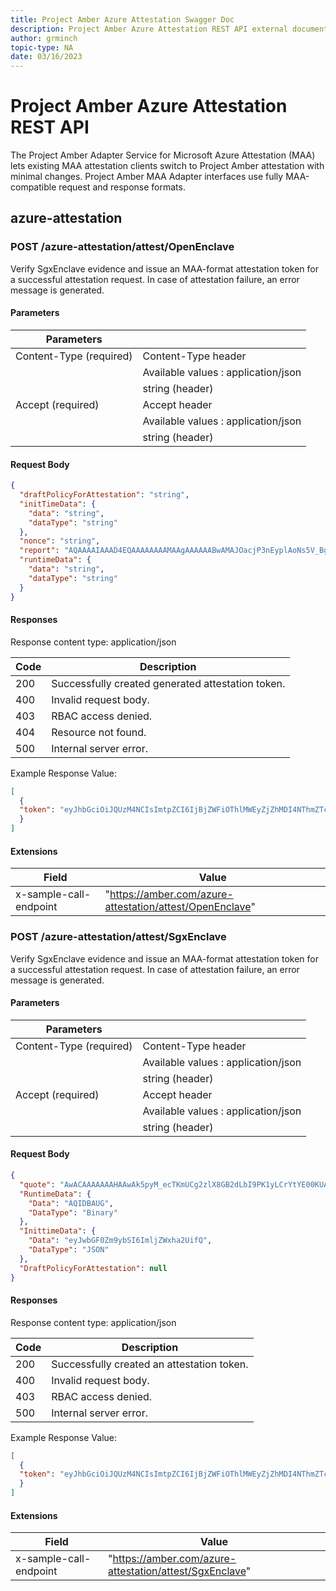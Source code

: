```yaml
---
title: Project Amber Azure Attestation Swagger Doc
description: Project Amber Azure Attestation REST API external documentation
author: grminch
topic-type: NA
date: 03/16/2023
---
```


# Project Amber Azure Attestation REST API

The Project Amber Adapter Service for Microsoft Azure Attestation (MAA) lets existing MAA attestation clients switch to Project Amber attestation with minimal changes. Project Amber MAA Adapter interfaces use fully MAA-compatible request and response formats.

## azure-attestation

### POST /azure-attestation/attest/OpenEnclave

Verify SgxEnclave evidence and issue an MAA-format attestation token for a successful attestation request. In case of attestation failure, an error message is generated.

#### Parameters

| Parameters                     |                                       |
|--------------------------------|---------------------------------------|
| Content-Type  (required)       | Content-Type header                   |
|                                | Available values :   application/json |
|                                | string (header)                       |
| Accept  (required)             | Accept header                         |
|                                | Available values :   application/json |
|                                | string (header)                       |

#### Request Body
```json
{
  "draftPolicyForAttestation": "string",
  "initTimeData": {
    "data": "string",
    "dataType": "string"
  },
  "nonce": "string",
  "report": "AQAAAAIAAAD4EQAAAAAAAAMAAgAAAAAABwAMAJOacjP3nEyplAoNs5V_BgeF68hrWDb5I54zc3kuLeAmAAAAABMTAgf_g ... LUVORCBDRVJUSUZJQ0FURS0tLS0tCgA",
  "runtimeData": {
    "data": "string",
    "dataType": "string"
  }
}
```

#### Responses

Response content type: application/json

| Code | Description                                                          |
|------|----------------------------------------------------------------------|
| 200  |         Successfully created generated attestation token.   |
| 400  |         Invalid request body.                                |
| 403  |         RBAC access denied.                                          |
| 404  |         Resource not found.                                          |
| 500  |         Internal server error.                                       |

Example Response Value:

```json
[
  {
  "token": "eyJhbGciOiJQUzM4NCIsImtpZCI6IjBjZWFiOThlMWEyZjZhMDI4NThmZTczNWFkMzFhYWQ4Y2Q0M2Q4YWUiLCJ0eXAiOiJKV1QifQ.eyJtcmVuY2xh..."
  }
]
```

#### Extensions

| Field | Value |
|---    |---    |
| x-sample-call-endpoint | "https://amber.com/azure-attestation/attest/OpenEnclave" |


### POST /azure-attestation/attest/SgxEnclave

Verify SgxEnclave evidence and issue an MAA-format attestation token for a successful attestation request. In case of attestation failure, an error message is generated.

#### Parameters

| Parameters                     |                                       |
|--------------------------------|---------------------------------------|
| Content-Type  (required)       | Content-Type header                   |
|                                | Available values :   application/json |
|                                | string (header)                       |
| Accept  (required)             | Accept header                         |
|                                | Available values :   application/json |
|                                | string (header)                       |

#### Request Body
```json
{
  "quote": "AwACAAAAAAAHAAwAk5pyM_ecTKmUCg2zlX8GB2dLbI9PK1yLCrYtYE00KUAAAAAABQgDDP__AAAAAAAAAAAAAAAAAAAAAAAAAAAAAAAAAAAAAAAAAAAAAAAAAAAAAAAAhQAAAAAAAADnA ... ",
  "RuntimeData": {
    "Data": "AQIDBAUG",
    "DataType": "Binary"
  },
  "InittimeData": {
    "Data": "eyJwbGF0Zm9ybSI6ImljZWxha2UifQ",
    "DataType": "JSON"
  },
  "DraftPolicyForAttestation": null
}
```

#### Responses

Response content type: application/json

| Code | Description                                                          |
|------|----------------------------------------------------------------------|
| 200  |         Successfully created an attestation token.   |
| 400  |         Invalid request body.                                |
| 403  |         RBAC access denied.                                          |
| 500  |         Internal server error.                                       |

Example Response Value:

```json
[
  {
  "token": "eyJhbGciOiJQUzM4NCIsImtpZCI6IjBjZWFiOThlMWEyZjZhMDI4NThmZTczNWFkMzFhYWQ4Y2Q0M2Q4YWUiLCJ0eXAiOiJKV1QifQ.eyJtcmVuY2xh..."
  }
]
```

#### Extensions

| Field | Value |
|---    |---    |
| x-sample-call-endpoint | "https://amber.com/azure-attestation/attest/SgxEnclave" |